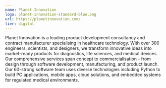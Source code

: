 ```yaml
---
name: Planet Innovation
logo: planet-innovation-standard-blue.png
url: https://planetinnovation.com/
tier: digital
---
```


Planet Innovation is a leading product development consultancy and contract manufacturer specialising in healthcare technology. With over 300 engineers, scientists, and designers, we transform innovative ideas into market-ready products for diagnostics, life sciences, and medical devices. Our comprehensive services span concept to commercialisation - from design through software development, manufacturing, and product launch. Our 60-strong software team uses diverse technologies including Python to build PC applications, mobile apps, cloud solutions, and embedded systems for regulated medical environments.